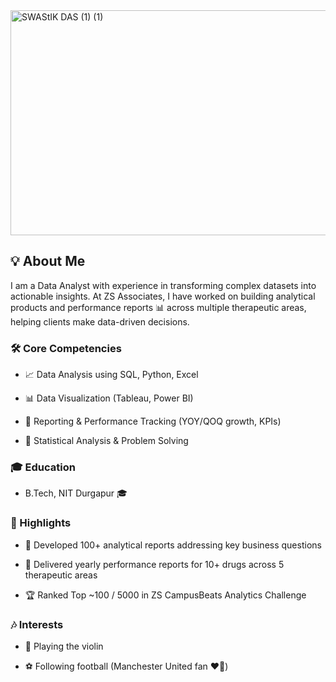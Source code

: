 <img width="1080" height="360" alt="SWAStIK DAS (1) (1)" src="https://github.com/user-attachments/assets/c843bda7-4e54-47c4-9738-ec9ab8c63b83" />


## 💡 About Me

I am a Data Analyst with experience in transforming complex datasets into actionable insights. At ZS Associates,
I have worked on building analytical products and performance reports 📊 across multiple therapeutic areas, helping clients make data-driven decisions.

###  🛠️ Core Competencies

-  📈 Data Analysis using SQL, Python, Excel

-  📊 Data Visualization (Tableau, Power BI)

-  📑 Reporting & Performance Tracking (YOY/QOQ growth, KPIs)

-  📐 Statistical Analysis & Problem Solving

###  🎓 Education

-  B.Tech, NIT Durgapur 🎓

###  🌟 Highlights

-  📝 Developed 100+ analytical reports addressing key business questions

-  💊 Delivered yearly performance reports for 10+ drugs across 5 therapeutic areas

-  🏆 Ranked Top ~100 / 5000 in ZS CampusBeats Analytics Challenge

###  🎶 Interests

-  🎻 Playing the violin

-  ⚽ Following football (Manchester United fan ❤️🖤)
